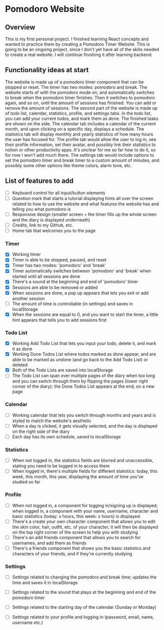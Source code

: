# Pomodoro Website

## Overview
This is my first personal project. I finished learning React concepts and wanted to practice them by creating a Pomodoro Timer Website. This is going to be an ongoing project, since I don't yet have all of the skills needed to create a real website. I will continue finishing it after learning backend.

## Functionality ideas at start
The website is made up of a pomodoro timer component that can be stopped or reset. The timer has two modes: pomodoro and break. The website starts of with the pomodoro mode on, and automatically switches to break when the pomodoro timer finishes. Then it switches to pomodoro again, and so on, until the amount of sessions has finished. You can add or remove the amount of sessions.
The second part of the website is made up of todo list, calendar, statistics, profile, and settings tabs. In the todo list, you can add your current todos, and mark them as done. The finished tasks are shown on the side. The calendar tab includes a calendar of the current month, and upon clicking on a specific day, displays a schedule. The statistics tab will display monthly and yearly statistics of how many hours the user has focused for. The profile tab would allow the user to log in, see their profile information, set their avatar, and possibly link their statistics to notion or other productivity apps. It's unclear for me so far how to do it, so for now I won't add much there. The settings tab would include options to set the pomodoro timer and break timer to a custom amount of minutes, and possibly some other options like theme colors, alarm tone, etc.

## List of features to add
- [ ] Keyboard control for all input/button elements
- [ ] Question mark that starts a tutorial displaying hints all over the screen related to how to use the website and what features the website has and telling you what pomodoro is
- [ ] Responsive design (smaller screen = the timer fills up the whole screen and the diary is displayed underneath)
- [ ] Credits, link to my Github, etc.
- [ ] Home tab that welcomes you to the page
### Timer
- [x] Working timer
- [x] Timer is able to be stopped, paused, and reset
- [x] Timer has two modes: 'pomodoro' and 'break'
- [x] Timer automatically switches between 'pomodoro' and 'break' when started until all sessions are done
- [x] There's a sound at the beginning and end of 'pomodoro' timer
- [x] Sessions are able to be removed or added
- [x] When sessions are done, a pop up appears that lets you exit or add another session
- [ ] The amount of time is controllable (in settings) and saves in localStorage
- [x] When the sessions are equal to 0, and you want to start the timer, a little hint appears that tells you to add sessions first
### Todo List
- [x] Working Add Todo List that lets you input your todo, delete it, and mark it as done
- [x] Working Done Todos List where todos marked as done appear, and are able to be marked as undone (and go back to the Add Todo List) or deleted
- [x] Both of the Todo Lists are saved into localStorage
- [ ] The Todo List can span over multiple pages of the diary when too long and you can switch through them by flipping the pages (lower right corner of the diary); the Done Todos List appears at the end, on a new page
### Calendar
- [ ] Working calendar that lets you switch through months and years and is styled to match the website's aesthetic
- [ ] When a day is clicked, it gets visually selected, and the day is displayed on the right side of the diary
- [ ] Each day has its own schedule, saved to localStorage
### Statistics
- [ ] When not logged in, the statistics fields are blurred and unaccessible, stating you need to be logged in to access them
- [ ] When logged in, there's multiple fields for different statistics: today, this week, this month, this year, displaying the amount of time you've studied so far
### Profile
- [ ] When not logged in, a component for logging in/signing up is displayed; when logged in, a component with your name, username, character and basic statistics (today: x hours, this week: x hours) is displayed.
- [ ] There's a create your own character component that allows you to edit the skin color, hair, outfit, etc. of your character; it will then be displayed on the top right corner of the screen to help you with studying
- [ ] There's an add friends component that allows you to search for usernames, and add them as friends
- [ ] There's a friends component that shows you the basic statistics and characters of your friends, and if they're currently studying
### Settings
- [ ] Settings related to changing the pomodoro and break time; updates the time and saves it in localStorage
- [ ] Settings related to the sound that plays at the beginning and end of the pomodoro timer
- [ ] Settings related to the starting day of the calendar (Sunday or Monday)
- [ ] Settings related to your profile and logging in (password, email, name, username etc.)


